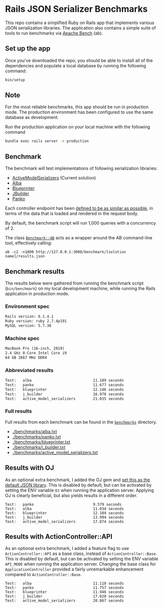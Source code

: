 # Rails JSON Serializer Benchmarks

This repo contains a simplified Ruby on Rails app that implements various JSON serialization libraries. The application also contains a simple suite of tools to run benchmarks via [Apache Bench](https://en.wikipedia.org/wiki/ApacheBench) (ab).

## Set up the app

Once you've downloaded the repo, you should be able to install all of the dependencies and populate a local database by running the following command:

``` bash
bin/setup
```

## Note

For the most reliable benchmarks, this app should be run in production mode. The production environment has been configured to use the same database as development.

Run the production application on your local machine with the following command

``` bash
bundle exec rails server -e production
```


## Benchmark

The benchmark will test implementations of following serialization libraries:

- [ActiveModelSerializers](https://github.com/rails-api/active_model_serializers) (Current solution)
- [Alba](https://github.com/okuramasafumi/alba)
- [Blueprinter](https://github.com/procore/blueprinter)
- [JBuilder](https://github.com/rails/jbuilder)
- [Panko](https://github.com/panko-serializer/panko_serializer)

Each controller endpoint has been [defined to be as similar as possible](spec/support/shared_examples.rb), in terms of the data that is loaded and rendered in the request body.

By default, the benchmark script will run 1,000 queries with a concurrency of 2.

The class [`Benchmark::AB`](./lib/benchmark/ab.rb) acts as a wrapper around the AB command-line tool, effectively calling:

```
ab -c2 -n1000 http://127.0.0.1:3000/benchmark/[solution name]/results.json
```

## Benchmark results

The results below were gathered from running the benchmark script (`bin/benchmark`) on my local development machine, while running the Rails application in production mode.

### Environment spec

``` txt
Rails version: 6.1.4.1
Ruby version: ruby 2.7.4p191
MySQL version: 5.7.36
```

### Machine spec

``` txt
MacBook Pro (16-inch, 2019)
2.4 GHz 8-Core Intel Core i9
64 GB 2667 MHz DDR4
```


### Abbreviated results

``` txt
Test:   alba                            11.189 seconds
Test:   panko                           11.677 seconds
Test:   blueprinter                     12.146 seconds
Test:   j_builder                       16.978 seconds
Test:   active_model_serializers        21.035 seconds
```

### Full results

Full results from each benchmark can be found in the [`benchmarks`](./benchmarks) directory.

- [./benchmarks/alba.txt](./benchmarks/alba.txt)
- [./benchmarks/panko.txt](./benchmarks/panko.txt)
- [./benchmarks/blueprinter.txt](./benchmarks/blueprinter.txt)
- [./benchmarks/j_builder.txt](./benchmarks/j_builder.txt)
- [./benchmarks/active_model_serializers.txt](./benchmarks/active_model_serializers.txt)

## Results with OJ

As an optional extra benchmark, I added the OJ gem and [set this as the default JSON library](https://github.com/ohler55/oj/blob/develop/pages/Rails.md). This is disabled by default, but can be activated by setting the ENV variable `OJ` when running the application server. Applying OJ is clearly beneficial, but also yields results in a different order.

```
Test:   panko                           9.579 seconds
Test:   alba                            11.034 seconds
Test:   blueprinter                     12.104 seconds
Test:   j_builder                       13.994 seconds
Test:   active_model_serializers        17.874 seconds
```

## Results with ActionController::API

As an optional extra benchmark, I added a feature flag to use `ActionController::API` as a base class, instead of `ActionController::Base`. This is disabled by default, but can be activated by setting the ENV variable `API_MODE` when running the application server. Changing the base class for `ApplicationController` provided a fairly unremarkable enhancement compared to `ActionController::Base`.

```
Test:   alba                            11.118 seconds
Test:   panko                           11.757 seconds
Test:   blueprinter                     11.946 seconds
Test:   j_builder                       17.020 seconds
Test:   active_model_serializers        20.867 seconds
```
